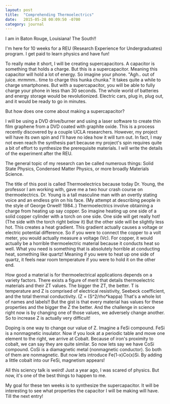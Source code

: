 ```yaml
---
layout: post
title:  "Comprehending Thermoelectrics"
date:   2015-05-28 00:09:50 -0700
category: journal
---
```

I am in Baton Rouge, Louisiana! The South!! 

I'm here for 10 weeks for a REU (Research Experience for Undergraduates) program. I get paid to learn physics and have fun! 

To really make it short, I will be creating supercapacitors. A capacitor is something that holds a charge. But this is a supercapacitor. Meaning this capacitor will hold a lot of energy. So imagine your phone. "Agh.. out of juice. mrmmm.. time to charge this hunka chunka." It takes quite a while to charge smartphones. But with a supercapacitor, you will be able to fully charge your phone in less than 30 seconds. The whole world of batteries and energy storage would be revolutionized. Electric cars, plug in, plug out, and it would be ready to go in minutes. 

But how does one come about making a supercapacitor? 

I will be using a DVD drive/burner and using a laser software to create thin film graphene from a DVD coated with graphite oxide. This is a process recently discovered by a couple UCLA researchers. However, my project will have its own spin and I'll have no idea how it will turn out. In fact, I may not even reach the synthesis part because my project's spin requires quite a bit of effort to synthesize the prerequisite materials. I will write the details of the experiment after the REU. 

The general topic of my research can be called numerous things: Solid State Physics, Condensed Matter Physics, or more broadly Materials Science. 

The title of this post is called Thermoelectrics because today Dr. Young, the professor I am working with, gave me a two hour crash course on thermoelectrics. Dr. Young is a tall masculine man with an overtly stating voice and an endless grin on his face. (My attempt at describing people in the style of George Orwell! 1984..) Thermoelectrics involve obtaining a charge from heating up say copper. So imagine heating up one side of a solid copper cylinder with a torch on one side. One side will get really hot! (The side with the torch right below it) But the other side will be slightly less hot. This creates a heat gradient. This gradient actually causes a voltage or electric potential difference. So if you were to connect the copper to a volt meter, you would actually measure a voltage (Vc). For copper, it would actually be a horrible thermoelectric material because it conducts heat so well. What you need is something that is absolutely horrible at conducting heat, something like quartz! Meaning if you were to heat up one side of quartz, it feels near room temperature if you were to hold it on the other end. 

How good a material is for thermoelectrical applications depends on a variety factors. There exists a figure of merit that details thermoelectric materials and their ZT values. The bigger the ZT, the better. T is temperature and Z is comprised of electrical resistivity, Seebeck coefficient, and the total thermal conductivity. (Z = (S^2/rho*kappa) That's a whole lot of names and labels!! But the gist is that every material has values for these properties and the bigger the Z the better. And the challenge in science right now is by changing one of those values, we adversely change another. So to increase Z is actually very difficult! 

Doping is one way to change our value of Z. Imagine a FeSi compound. FeSi is a nonmagnetic insulator. Now if you look at a periodic table and move one element to the right, we arrive at Cobalt. Because of iron's proximity to cobalt, we can say they are quite similar. So now lets say we have CoSi compound. CoSi is a diamagnetic metal (nonmagnetic conductor). So both of them are nonmagnetic. But now lets introduce Fe(1-x)Co(x)Si. By adding a little cobalt into our FeSi, magnetism appears! 

All this sciency talk is weird! Just a year ago, I was scared of physics. But now, it's one of the best things to happen to me. 

My goal for these ten weeks is to synthesize the supercapacitor. It will be interesting to see what properties the capacitor I will be making will have. Till the next entry! 